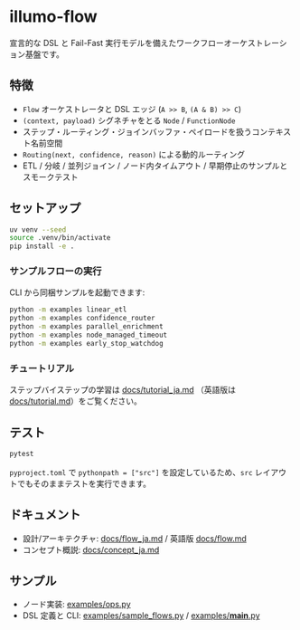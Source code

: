 # illumo-flow

宣言的な DSL と Fail-Fast 実行モデルを備えたワークフローオーケストレーション基盤です。

## 特徴
- `Flow` オーケストレータと DSL エッジ (`A >> B`, `(A & B) >> C`)
- `(context, payload)` シグネチャをとる `Node` / `FunctionNode`
- ステップ・ルーティング・ジョインバッファ・ペイロードを扱うコンテキスト名前空間
- `Routing(next, confidence, reason)` による動的ルーティング
- ETL / 分岐 / 並列ジョイン / ノード内タイムアウト / 早期停止のサンプルとスモークテスト

## セットアップ
```bash
uv venv --seed
source .venv/bin/activate
pip install -e .
```

### サンプルフローの実行
CLI から同梱サンプルを起動できます:
```bash
python -m examples linear_etl
python -m examples confidence_router
python -m examples parallel_enrichment
python -m examples node_managed_timeout
python -m examples early_stop_watchdog
```

### チュートリアル
ステップバイステップの学習は [docs/tutorial_ja.md](docs/tutorial_ja.md) （英語版は [docs/tutorial.md](docs/tutorial.md)）をご覧ください。

## テスト
```bash
pytest
```
`pyproject.toml` で `pythonpath = ["src"]` を設定しているため、`src` レイアウトでもそのままテストを実行できます。

## ドキュメント
- 設計/アーキテクチャ: [docs/flow_ja.md](docs/flow_ja.md) / 英語版 [docs/flow.md](docs/flow.md)
- コンセプト概説: [docs/concept_ja.md](docs/concept_ja.md)

## サンプル
- ノード実装: [examples/ops.py](examples/ops.py)
- DSL 定義と CLI: [examples/sample_flows.py](examples/sample_flows.py) / [examples/__main__.py](examples/__main__.py)
